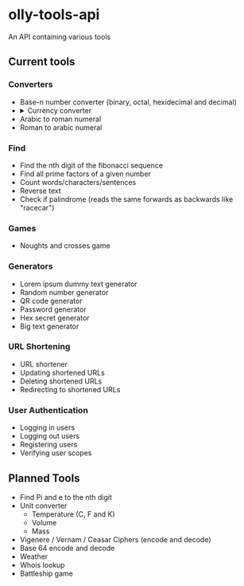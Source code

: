 # olly-tools-api
An API containing various tools

## Current tools
### Converters
- Base-n number converter (binary, octal, hexidecimal and decimal)
- <details>
    <summary>Currency converter</summary>
    <h3>Supported currencies</h3>
    <table>
        <tr>
            <td>- 1INCH<br>- ADA<br>- AED<br>- AFN<br>- ALGO<br>- ALL<br>- AMD<br>- ANG<br>- AOA<br>- ARS<br>- ATOM<br>- AUD<br>- AVAX<br>- AWG<br>- AZN<br>- BAM<br>- BBD<br>- BCH<br>- BDT<br>- BGN<br>- BHD<br>- BIF<br>- BMD<br>- BNB<br>- BND<br>- BOB</td>
            <td>- BRL<br>- BSD<br>- BTC<br>- BTN<br>- BUSD<br>- BWP<br>- BYN<br>- BYR<br>- BZD<br>- CAD<br>- CDF<br>- CHF<br>- CHZ<br>- CLF<br>- CLP<br>- CNY<br>- COP<br>- CRC<br>- CRO<br>- CUC<br>- CUP<br>- CVE<br>- CZK<br>- DAI<br>- DJF<br>- DKK</td>
            <td>- DOGE<br>- DOP<br>- DOT<br>- DZD<br>- EGLD<br>- EGP<br>- ENJ<br>- ERN<br>- ETB<br>- ETC<br>- ETH<br>- EUR<br>- FIL<br>- FJD<br>- FKP<br>- FTT<br>- GBP<br>- GEL<br>- GGP<br>- GHS<br>- GIP<br>- GMD<br>- GNF<br>- GRT<br>- GTQ<br>- GYD</td>
            <td>- HKD<br>- HNL<br>- HRK<br>- HTG<br>- HUF<br>- ICP<br>- IDR<br>- ILS<br>- IMP<br>- INJ<br>- INR<br>- IQD<br>- IRR<br>- ISK<br>- JEP<br>- JMD<br>- JOD<br>- JPY<br>- KES<br>- KGS<br>- KHR<br>- KMF<br>- KPW<br>- KRW<br>- KSM<br>- KWD</td>
            <td>- KYD<br>- KZT<br>- LAK<br>- LBP<br>- LINK<br>- LKR<br>- LRD<br>- LSL<br>- LTC<br>- LTL<br>- LUNA<br>- LVL<br>- LYD<br>- MAD<br>- MATIC<br>- MDL<br>- MGA<br>- MKD<br>- MMK<br>- MNT<br>- MOP<br>- MRO<br>- MUR<br>- MVR<br>- MWK<br>- MXN</td>
            <td>- MYR<br>- MZN<br>- NAD<br>- NGN<br>- NIO<br>- NOK<br>- NPR<br>- NZD<br>- OMR<br>- ONE<br>- PAB<br>- PEN<br>- PGK<br>- PHP<br>- PKR<br>- PLN<br>- PYG<br>- QAR<br>- RON<br>- RSD<br>- RUB<br>- RWF<br>- SAR<br>- SBD<br>- SCR<br>- SDG</td>
            <td>- SEK<br>- SGD<br>- SHIB<br>- SHP<br>- SLL<br>- SOL<br>- SOS<br>- SRD<br>- STD<br>- SVC<br>- SYP<br>- SZL<br>- THB<br>- THETA<br>- TJS<br>- TMT<br>- TND<br>- TOP<br>- TRX<br>- TRY<br>- TTD<br>- TWD<br>- TZS<br>- UAH<br>- UGX<br>- UNI</td>
            <td>- USD<br>- USDC<br>- USDT<br>- UYU<br>- UZS<br>- VEF<br>- VET<br>- VND<br>- VUV<br>- WBTC<br>- WST<br>- XAF<br>- XAG<br>- XAU<br>- XCD<br>- XDR<br>- XLM<br>- XMR<br>- XOF<br>- XPF<br>- XRP<br>- YER<br>- ZAR<br>- ZMK<br>- ZMW<br>- ZWL</td>
        </tr>
    </table>
    </details>
- Arabic to roman numeral
- Roman to arabic numeral


### Find
- Find the nth digit of the fibonacci sequence
- Find all prime factors of a given number
- Count words/characters/sentences
- Reverse text
- Check if palindrome (reads the same forwards as backwards like "racecar")


### Games
- Noughts and crosses game


### Generators
- Lorem ipsum dummy text generator
- Random number generator
- QR code generator
- Password generator
- Hex secret generator
- Big text generator


### URL Shortening
- URL shortener
- Updating shortened URLs
- Deleting shortened URLs
- Redirecting to shortened URLs


### User Authentication
- Logging in users
- Logging out users
- Registering users
- Verifying user scopes


## Planned Tools
- Find Pi and e to the nth digit
- Unit converter
  - Temperature (C, F and K)
  - Volume
  - Mass
- Vigenere / Vernam / Ceasar Ciphers (encode and decode)
- Base 64 encode and decode
- Weather
- Whois lookup
- Battleship game